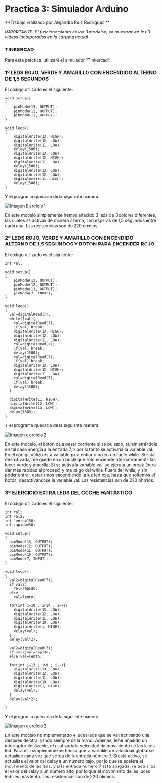 # Practica 3: Simulador Arduino

**Trabajo realizado por Alejandro Ruíz Rodríguez **

*IMPORTANTE: El funcionamiento de los 3 modelos, se muestran en los 3 videos incorporados en la carpeta actual.*

### TINKERCAD

Para esta práctica, utilizaré el simulador "Tinkercad".

### 1º LEDS ROJO, VERDE Y AMARILLO CON ENCENDIDO ALTERNO DE 1,5 SEGUNDOS

El código utilizado es el siguiente:

~~~~
void setup()
{
	pinMode(13, OUTPUT);
    pinMode(12, OUTPUT);
    pinMode(11, OUTPUT);
}

void loop()
{
    digitalWrite(13, HIGH);
    digitalWrite(12, LOW);
    digitalWrite(11, LOW);
    delay(1500);
    digitalWrite(13, LOW);
    digitalWrite(12, HIGH);
    digitalWrite(11, LOW);
    delay(1500);
    digitalWrite(13, LOW);
    digitalWrite(12, LOW);
    digitalWrite(11, HIGH);
    delay(1500);
}
~~~~

Y el programa quedaría de la siguiente manera:

![Imagen Ejercicio 1](./Capturas/parte1Arduino.jpg)

En este modelo simplemente hemos añadido 3 leds de 3 colores diferentes, las cuales se activan de manera alterna, con esperas de 1,5 segundos entre cada una. Las resistencias son de 220 ohmios.

### 2º LEDS ROJO, VERDE Y AMARILLO CON ENCENDIDO ALTERNO DE 1,5 SEGUNDOS Y BOTON PARA ENCENDER ROJO

El código utilizado es el siguiente:

~~~~
int val;

void setup()
{
	pinMode(13, OUTPUT);
    pinMode(12, OUTPUT);
    pinMode(11, OUTPUT);
    pinMode(7, INPUT);
}

void loop()
{
  val=digitalRead(7);
  while(!val){ 
  	val=digitalRead(7);
  	if(val) break;
    digitalWrite(13, HIGH);
    digitalWrite(12, LOW);
    digitalWrite(11, LOW);
  	val=digitalRead(7);
  	if(val) break;
    delay(1500);
  	val=digitalRead(7);
  	if(val) break;
    digitalWrite(13, LOW);
    digitalWrite(12, HIGH);
    digitalWrite(11, LOW);
  	val=digitalRead(7);
  	if(val) break;
    delay(1500);
  }
  
  digitalWrite(11, HIGH);
  digitalWrite(12, LOW);
  digitalWrite(13, LOW);
  delay(1500);
}
~~~~

Y el programa quedaría de la siguiente manera:

![Imagen ejercicio 2](./Capturas/parte2Arduino.jpg)

En este modelo, el botón deja pasar corriente si es pulsado, suministrándole en tal caso energía a la entrada 7,  y por lo tanto se activaría la variable val. En el código utilizo esta variable para entrar o no en un bucle while. Si está desactivada, me quedo en un bucle que solo enciende alternativamente las luces verde y amarilla. Si se activa la variable val, se ejecuta un break (para dar más rapidez al proceso) y me salgo del while. Fuera del while, y sin poder entrar, estaríamos encendiendo la luz led roja, hasta que soltemos el botón, desactivándose la variable val. Las resistencias son de 220 ohmios.

### 3º EJERCICIO EXTRA LEDS DEL COCHE FANTÁSTICO

El código utilizado es el siguiente:

~~~~
int val;
int val2;
int lento=160;
int rapido=50;

void setup()
{
  pinMode(13, OUTPUT);
  pinMode(12, OUTPUT);
  pinMode(11, OUTPUT);
  pinMode(10, OUTPUT);
  pinMode(7, INPUT);
}

void loop()
{
  val2=digitalRead(7);
  if(val2)
    val=rapido;
  else
    val=lento;
  
  for(int i=10 ; i<14 ; i++){
    digitalWrite(13, LOW);
    digitalWrite(12, LOW);
    digitalWrite(11, LOW);
    digitalWrite(10, LOW);
    digitalWrite(i, HIGH);
    delay(val);
  }
  delay(val*2);
  
  val2=digitalRead(7);
  if(val2)val=rapido;
  else val=lento;
  
  for(int i=13 ; i>9 ; i--){
    digitalWrite(13, LOW);
    digitalWrite(12, LOW);
    digitalWrite(11, LOW);
    digitalWrite(10, LOW);
    digitalWrite(i, HIGH);
    delay(val);
  }
  delay(val*2);
  
}
~~~~

Y el programa quedaría de la siguiente manera:

![Imagen ejercicio 2](./Capturas/EJERCICIOeXTRA.jpg)

En este modelo he implementado 4 luces leds que se van activando una después de otra, yendo siempre de la mano. Además, le he añadido un interruptor deslizante, el cual varía la velocidad de movimiento de las luces led. Para ello simplemente he hecho que la variable de velocidad global se actualice cada vez que se lea de la entrada número 7. Si está activa, se actualiza el valor del delay a un número bajo, por lo que se acelera el movimiento de las leds, y si la entrada número 7 está apagada, se actualiza el valor del delay a un número alto, por lo que el movimiento de las luces leds es más lento.  Las resistencias son de 220 ohmios.